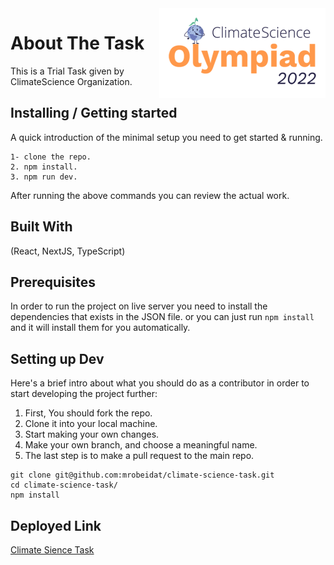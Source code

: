 <img src="public/logo.svg" alt="Logo of the project" align="right">

# About The Task

This is a Trial Task given by ClimateScience Organization.

## Installing / Getting started

A quick introduction of the minimal setup you need to get started &
running.

```
1- clone the repo.
2. npm install.
3. npm run dev.
```

After running the above commands you can review the actual work.

## Built With
(React, NextJS, TypeScript)

## Prerequisites
In order to run the project on live server you need to install the dependencies that exists in the JSON file. or you can just run ```npm install``` and it will install them for you automatically.

## Setting up Dev

Here's a brief intro about what you should do as a contributor in order to start developing
the project further:

1. First, You should fork the repo.
2. Clone it into your local machine.
3. Start making your own changes.
4. Make your own branch, and choose a meaningful name.
5. The last step is to make a pull request to the main repo.

```shell
git clone git@github.com:mrobeidat/climate-science-task.git
cd climate-science-task/
npm install
```
## Deployed Link

[Climate Sience Task](https://climate-science-task-updated.vercel.app/)
